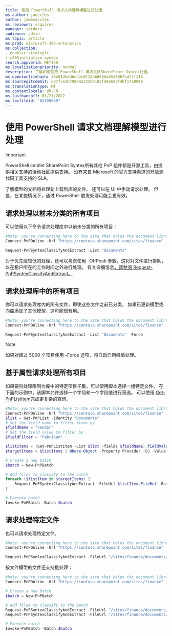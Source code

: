 ```yaml
---
title: 使用 PowerShell 请求文档理解模型进行处理
ms.author: jaeccles
author: jameseccles
ms.reviewer: ssquires
manager: serdars
audience: admin
ms.topic: article
ms.prod: microsoft-365-enterprise
ms.collection:
- enabler-strategic
- m365initiative-syntex
search.appverid: MET150
ms.localizationpriority: normal
description: 了解如何使用 PowerShell 请求文档SharePoint Syntex处理。
ms.openlocfilehash: f6e013bddbec3c0f12bb8665de538967adfff116
ms.sourcegitcommit: d37fce3b708ea5232b4102fd0e693f4bf17a8948
ms.translationtype: MT
ms.contentlocale: zh-CN
ms.lasthandoff: 01/21/2022
ms.locfileid: "62159669"
---
```

# <a name="use-powershell-to-request-processing-by-a-document-understanding-model"></a>使用 PowerShell 请求文档理解模型进行处理

> [!IMPORTANT]
> PowerShell cmdlet SharePoint Syntex所有其他 PnP 组件都是开源工具，由提供相关支持的活动社区提供支持。 没有来自 Microsoft 的官方支持渠道的开放源代码工具支持的 SLA。

了解模型的文档将处理新上载到库的文件。 还可以在 UI 中手动请求处理。 但是，在某些情况下，通过 PowerShell 触发处理可能会更有效。

## <a name="request-processing-of-all-items-that-have-not-been-previously-classified"></a>请求处理以前未分类的所有项目

可以使用以下命令请求处理库中以前未分类的所有项目：

```PowerShell
#Note: you're connecting here to the site that holds the document library you want to process
Connect-PnPOnline -Url "https://contoso.sharepoint.com/sites/finance"

Request-PnPSyntexClassifyAndExtract -List "Documents"
```

对于优先级较低的处理，还可以考虑使用 -OffPeak 参数，这将对文件进行排队，以在租户所在的工作时间之外进行处理。 有关详细信息[，请参阅 Request-PnPSyntexClassifyAndExtract。](https://pnp.github.io/powershell/cmdlets/Request-PnPSyntexClassifyAndExtract.html)

## <a name="request-processing-of-all-items-in-a-library"></a>请求处理库中的所有项目

你可以请求处理库内的所有文件，即使这些文件之前已分类。 如果已更新模型或向库添加了其他模型，这可能很有用。

```PowerShell
#Note: you're connecting here to the site that holds the document library you want to process
Connect-PnPOnline -Url "https://contoso.sharepoint.com/sites/finance"

Request-PnPSyntexClassifyAndExtract -List "Documents" -Force
```

> [!NOTE]
> 如果对超过 5000 个项目使用 -Force 选项，将自动启用峰值处理。

## <a name="request-processing-of-all-items-based-on-a-property"></a>基于属性请求处理所有项目

如果要将处理限制为库中的特定项目子集，可以使用脚本选择一组特定文件。 在下面的示例中，该脚本允许选择一个字段和一个字段值进行筛选。 可以使用 [Get-PnPListItem](https://pnp.github.io/powershell/cmdlets/Get-PnPListItem.html)完成更复杂的查询。

```PowerShell
#Note: you're connecting here to the site that holds the document library you want to process
Connect-PnPOnline -Url "https://contoso.sharepoint.com/sites/finance"
$list = Get-PnPList -Identity "Documents"
# Set the field name to filter items by
$fieldName = "Vendor"
# Set the field value to filter by
$fieldFilter = "Fabrikam"

$listItems = (Get-PnPListItem -List $list -fields $fieldName).fieldValues
$targetItems = $listItems | Where-Object -Property Provider -EQ -Value $fieldFilter

# Create a new batch
$batch = New-PnPBatch

# Add files to classify to the batch
foreach ($listItem in $targetItems) {
    Request-PnPSyntexClassifyAndExtract -FileUrl $listItem.FileRef -Batch $classifyBatch
}

# Execute batch
Invoke-PnPBatch -Batch $batch
```

## <a name="request-processing-of-specific-files"></a>请求处理特定文件

也可以请求处理特定文件。

```PowerShell
#Note: you're connecting here to the site that holds the document library you want to process
Connect-PnPOnline -Url "https://contoso.sharepoint.com/sites/finance"

Request-PnPSyntexClassifyAndExtract -FileUrl "/sites/finance/documents/contoso contract.docx"
```

按文件模型的文件还支持批处理：

```PowerShell
#Note: you're connecting here to the site that holds the document library you want to process
Connect-PnPOnline -Url "https://contoso.sharepoint.com/sites/finance"

# Create a new batch
$batch = New-PnPBatch

# Add files to classify to the batch
Request-PnPSyntexClassifyAndExtract -FileUrl "/sites/finance/documents/contoso contract.docx" -Batch $batch
Request-PnPSyntexClassifyAndExtract -FileUrl "/sites/finance/documents/relecloud contract.docx" -Batch $batch

# Execute batch
Invoke-PnPBatch -Batch $batch
```

